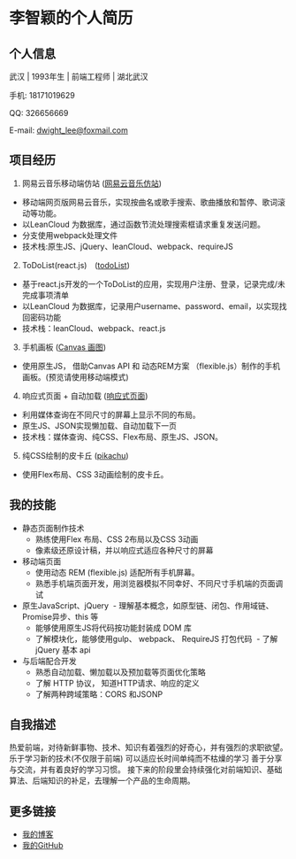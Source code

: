 # 李智颖的个人简历



## 个人信息

武汉  |  1993年生  |  前端工程师  |  湖北武汉

手机: 18171019629

QQ: 326656669

E-mail: dwight_lee@foxmail.com



## 项目经历
1. 网易云音乐移动端仿站 ([网易云音乐仿站](https://o0chivas0o.github.io/theSimplestPage/))
 
 - 移动端网页版网易云音乐，实现按曲名或歌手搜索、歌曲播放和暂停、歌词滚动等功能。
 - 以LeanCloud 为数据库，通过函数节流处理搜索框请求重复发送问题。
 - 分支使用webpack处理文件
 - 技术栈:原生JS、jQuery、leanCloud、webpack、requireJS 

2. ToDoList(react.js)　([todoList](https://o0chivas0o.github.io/react-todoList/build/index.html))
 - 基于react.js开发的一个ToDoList的应用，实现用户注册、登录，记录完成/未完成事项清单
 - 以LeanCloud 为数据库，记录用户username、password、email，以实现找回密码功能
 - 技术栈：leanCloud、webpack、react.js
 

3. 手机画板  ([Canvas 画图](https://o0chivas0o.github.io/demo-for-canvas/index.html))
 
 - 使用原生JS， 借助Canvas API 和 动态REM方案 （flexible.js）制作的手机画板。(预览请使用移动端模式)

4. 响应式页面 + 自动加载 ([响应式页面](https://o0chivas0o.github.io/demo-for-canvas/index.html))

 - 利用媒体查询在不同尺寸的屏幕上显示不同的布局。
 - 原生JS、JSON实现懒加载、自动加载下一页
 - 技术栈：媒体查询、纯CSS、Flex布局、原生JS、JSON。

5. 纯CSS绘制的皮卡丘  ([pikachu](https://o0chivas0o.github.io/pikachu/pikachu.html))

 - 使用Flex布局、CSS 3动画绘制的皮卡丘。



## 我的技能

- 静态页面制作技术
  - 熟练使用Flex 布局、CSS 2布局以及CSS 3动画
  - 像素级还原设计稿，并以响应式适应各种尺寸的屏幕
- 移动端页面
  - 使用动态 REM (flexible.js) 适配所有手机屏幕。
  - 熟悉手机端页面开发，用浏览器模拟不同幸好、不同尺寸手机端的页面调试
- 原生JavaScript、jQuery
  - 理解基本概念，如原型链、闭包、作用域链、Promise异步、this 等
  - 能够使用原生JS将代码按功能封装成 DOM 库
  - 了解模块化，能够使用gulp、 webpack、 RequireJS 打包代码
  - 了解 jQuery 基本 api
- 与后端配合开发
  - 熟悉自动加载、懒加载以及预加载等页面优化策略
  - 了解 HTTP 协议， 知道HTTP请求、响应的定义
  - 了解两种跨域策略：CORS 和JSONP


##  自我描述
  热爱前端，对待新鲜事物、技术、知识有着强烈的好奇心，并有强烈的求职欲望。
  乐于学习新的技术(不仅限于前端)
  可以适应长时间单纯而不枯燥的学习
  善于分享与交流，并有着良好的学习习惯。
  接下来的阶段里会持续强化对前端知识、基础算法、后端知识的补足，去理解一个产品的生命周期。
    
##  更多链接

- [我的博客](https://github.com/o0Chivas0o/Blog/issues)
- [我的GitHub](https://github.com/o0Chivas0o)
